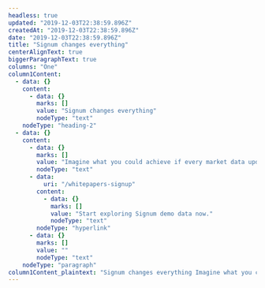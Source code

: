```yaml
---
headless: true
updated: "2019-12-03T22:38:59.896Z"
createdAt: "2019-12-03T22:38:59.896Z"
date: "2019-12-03T22:38:59.896Z"
title: "Signum changes everything"
centerAlignText: true
biggerParagraphText: true
columns: "One"
column1Content:
  - data: {}
    content:
      - data: {}
        marks: []
        value: "Signum changes everything"
        nodeType: "text"
    nodeType: "heading-2"
  - data: {}
    content:
      - data: {}
        marks: []
        value: "Imagine what you could achieve if every market data update delivered to your trading application contained accurate predictions of future market dynamics. By making this a reality, Signum redefines what’s possible for electronic trading strategies. Serious returns await you. "
        nodeType: "text"
      - data:
          uri: "/whitepapers-signup"
        content:
          - data: {}
            marks: []
            value: "Start exploring Signum demo data now."
            nodeType: "text"
        nodeType: "hyperlink"
      - data: {}
        marks: []
        value: ""
        nodeType: "text"
    nodeType: "paragraph"
column1Content_plaintext: "Signum changes everything Imagine what you could achieve if every market data update delivered to your trading application contained accurate predictions of future market dynamics. By making this a reality, Signum redefines what’s possible for electronic trading strategies. Serious returns await you. Start exploring Signum demo data now."
---
```


